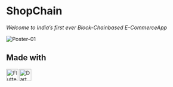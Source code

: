 # ShopChain
*Welcome to India’s first ever Block-Chainbased E-CommerceApp*

![Poster-01](https://user-images.githubusercontent.com/76547134/126904693-6413b4bf-09de-42d4-86c5-3678f9afad8b.jpg)

## Made with 

<img alt="Flutter" align="left" height="32" width="32" src="https://img.icons8.com/color/50/000000/flutter.png"/> 
<img alt="Dart" align="left" height="32" width="32" src="https://img.icons8.com/color/48/000000/dart.png"/>



